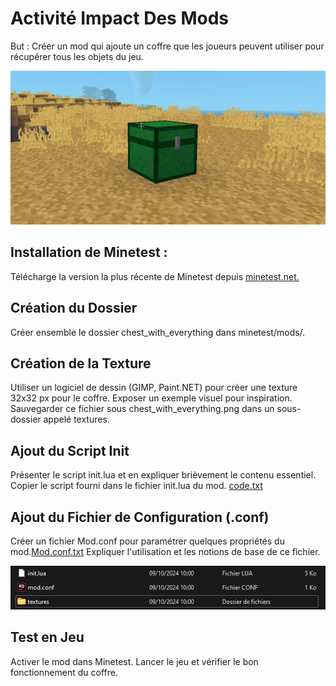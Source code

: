 # Activité Impact Des Mods

But : Créer un mod qui ajoute un coffre que les joueurs peuvent utiliser pour récupérer tous les objets du jeu.

![Chest](Images/Chest.png)

## Installation de Minetest :
Télécharge la version la plus récente de Minetest depuis [minetest.net.](https://www.minetest.net/)

## Création du Dossier
Créer ensemble le dossier chest_with_everything dans minetest/mods/.

## Création de la Texture
Utiliser un logiciel de dessin (GIMP, Paint.NET) pour créer une texture 32x32 px pour le coffre.
Exposer un exemple visuel pour inspiration.
Sauvegarder ce fichier sous chest_with_everything.png dans un sous-dossier appelé textures.

## Ajout du Script Init
Présenter le script init.lua et en expliquer brièvement le contenu essentiel.
Copier le script fourni dans le fichier init.lua du mod.
[code.txt](https://github.com/user-attachments/files/17304992/code.txt)

## Ajout du Fichier de Configuration (.conf)
Créer un fichier Mod.conf pour paramétrer quelques propriétés du mod.[Mod.conf.txt](https://github.com/user-attachments/files/17305032/Mod.conf.txt)
Expliquer l'utilisation et les notions de base de ce fichier.

![Dossier](Images/Dossier.png)

## Test en Jeu 
Activer le mod dans Minetest.
Lancer le jeu et vérifier le bon fonctionnement du coffre.




